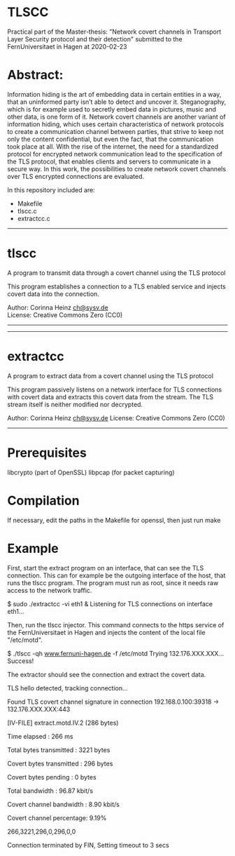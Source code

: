 # TLSCC
Practical part of the Master-thesis:
"Network covert channels in Transport Layer Security protocol and their detection"
submitted to the FernUniversitaet in Hagen at 2020-02-23

# Abstract:
Information hiding is the art of embedding data in certain entities in a way, that an uninformed
party isn’t able to detect and uncover it. Steganography, which is for example used to secretly
embed data in pictures, music and other data, is one form of it. Network covert channels are
another variant of information hiding, which uses certain characteristica of network protocols
to create a communication channel between parties, that strive to keep not only the content
confidential, but even the fact, that the communication took place at all. With the rise of
the internet, the need for a standardized protocol for encrypted network communication lead
to the specification of the TLS protocol, that enables clients and servers to communicate
in a secure way. In this work, the possibilities to create network covert channels over TLS
encrypted connections are evaluated.

In this repository included are:
* Makefile
* tlscc.c
* extractcc.c

****************************************************************************
# tlscc  
A program to transmit data through a covert channel using the TLS protocol

This program establishes a connection to a TLS enabled service and injects
covert data into the connection.

Author:  Corinna Heinz <ch@sysv.de>                                      
License: Creative Commons Zero (CC0)                                     

****************************************************************************


****************************************************************************
# extractcc
A program to extract data from a covert channel using the TLS protocol                                                 

This program passively listens on a network interface for TLS connections
with covert data and extracts this covert data from the stream. The TLS
stream itself is neither modified nor decrypted.

Author:  Corinna Heinz <ch@sysv.de>
License: Creative Commons Zero (CC0)

****************************************************************************

# Prerequisites

libcrypto (part of OpenSSL)
libpcap   (for packet capturing)

# Compilation

If necessary, edit the paths in the Makefile for openssl, then just run make

# Example

First, start the extract program on an interface, that can see the TLS connection.
This can for example be the outgoing interface of the host, that runs the tlscc
program. The program must run as root, since it needs raw access to the network
traffic.

$ sudo ./extractcc -vi eth1 &
Listening for TLS connections on interface eth1...

Then, run the tlscc injector. This command connects to the https service of
the FernUniversitaet in Hagen and injects the content of the local file
"/etc/motd".

$ ./tlscc -qh www.fernuni-hagen.de -f /etc/motd
Trying 132.176.XXX.XXX... Success!

The extractor should see the connection and extract the covert data.

TLS hello detected, tracking connection...

Found TLS covert channel signature in connection 192.168.0.100:39318 -> 132.176.XXX.XXX:443

[IV-FILE] extract.motd.IV.2 (286 bytes)

Time elapsed             : 266 ms

Total  bytes transmitted : 3221 bytes

Covert bytes transmitted : 296 bytes

Covert bytes pending     : 0 bytes

Total          bandwidth : 96.87 kbit/s

Covert channel bandwidth : 8.90 kbit/s

Covert channel percentage: 9.19%

266,3221,296,0,296,0,0

Connection terminated by FIN, Setting timeout to 3 secs

